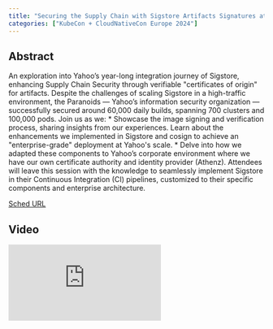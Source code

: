 ```yaml
---
title: "Securing the Supply Chain with Sigstore Artifacts Signatures at Scale - Dmitry Savintsev & Yonghe Zhao, Yahoo"
categories: ["KubeCon + CloudNativeCon Europe 2024"]
---
```


## Abstract

An exploration into Yahoo’s year-long integration journey of Sigstore, enhancing Supply Chain Security through verifiable "certificates of origin" for artifacts. Despite the challenges of scaling Sigstore in a high-traffic environment, the Paranoids — Yahoo’s information security organization — successfully secured around 60,000 daily builds, spanning 700 clusters and 100,000 pods. Join us as we: * Showcase the image signing and verification process, sharing insights from our experiences. Learn about the enhancements we implemented in Sigstore and cosign to achieve an "enterprise-grade" deployment at Yahoo's scale. * Delve into how we adapted these components to Yahoo’s corporate environment where we have our own certificate authority and identity provider (Athenz). Attendees will leave this session with the knowledge to seamlessly implement Sigstore in their Continuous Integration (CI) pipelines, customized to their specific components and enterprise architecture.

[Sched URL](https://kccnceu2024.sched.com/event/0d1b8dec52f6f3c9cc5eb0fd1c329574)

## Video

<iframe src="https://www.youtube.com/embed/Tp-t_7ccW0Y" frameborder="0" allow="accelerometer; autoplay; encrypted-media; gyroscope; picture-in-picture" allowfullscreen></iframe>
